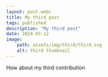 ```yaml
---
layout: post.webc
title: My third post
tags: published
description: "My third post"
date: 2024-03-12
image: 
    path: assets/img/third/third.svg
    alt: third thumbnail
---
```

How about my third contribution